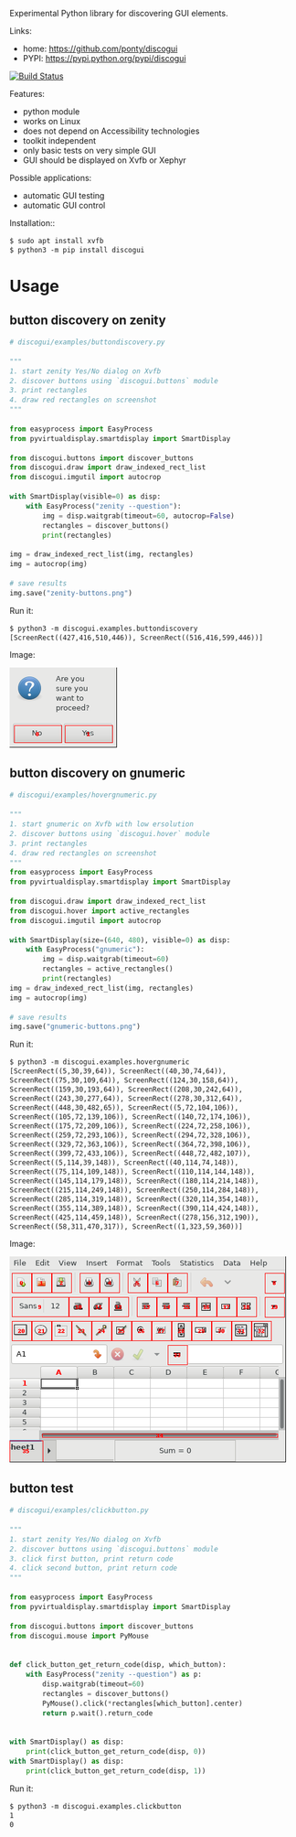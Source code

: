Experimental Python library for discovering GUI elements.

Links:
 * home: https://github.com/ponty/discogui
 * PYPI: https://pypi.python.org/pypi/discogui

[![Build Status](https://travis-ci.org/ponty/discogui.svg?branch=master)](https://travis-ci.org/ponty/discogui)

Features:
 * python module
 * works on Linux
 * does not depend on Accessibility technologies
 * toolkit independent
 * only basic tests on very simple GUI
 * GUI should be displayed on Xvfb or Xephyr
 
Possible applications:
 * automatic GUI testing
 * automatic GUI control

Installation::
    
```console
$ sudo apt install xvfb
$ python3 -m pip install discogui
```

Usage
=====


button discovery on zenity
--------------------------

```py
# discogui/examples/buttondiscovery.py

"""
1. start zenity Yes/No dialog on Xvfb
2. discover buttons using `discogui.buttons` module
3. print rectangles
4. draw red rectangles on screenshot
"""

from easyprocess import EasyProcess
from pyvirtualdisplay.smartdisplay import SmartDisplay

from discogui.buttons import discover_buttons
from discogui.draw import draw_indexed_rect_list
from discogui.imgutil import autocrop

with SmartDisplay(visible=0) as disp:
    with EasyProcess("zenity --question"):
        img = disp.waitgrab(timeout=60, autocrop=False)
        rectangles = discover_buttons()
        print(rectangles)

img = draw_indexed_rect_list(img, rectangles)
img = autocrop(img)

# save results
img.save("zenity-buttons.png")

```

<!-- embedme doc/gen/python3_-m_discogui.examples.buttondiscovery.txt -->
Run it:
```console
$ python3 -m discogui.examples.buttondiscovery
[ScreenRect((427,416,510,446)), ScreenRect((516,416,599,446))]
```

Image:

![](/doc/gen/zenity-buttons.png)


button discovery on gnumeric
----------------------------

```py
# discogui/examples/hovergnumeric.py

"""
1. start gnumeric on Xvfb with low ersolution
2. discover buttons using `discogui.hover` module
3. print rectangles
4. draw red rectangles on screenshot
"""
from easyprocess import EasyProcess
from pyvirtualdisplay.smartdisplay import SmartDisplay

from discogui.draw import draw_indexed_rect_list
from discogui.hover import active_rectangles
from discogui.imgutil import autocrop

with SmartDisplay(size=(640, 480), visible=0) as disp:
    with EasyProcess("gnumeric"):
        img = disp.waitgrab(timeout=60)
        rectangles = active_rectangles()
        print(rectangles)
img = draw_indexed_rect_list(img, rectangles)
img = autocrop(img)

# save results
img.save("gnumeric-buttons.png")

```

<!-- embedme doc/gen/python3_-m_discogui.examples.hovergnumeric.txt -->
Run it:
```console
$ python3 -m discogui.examples.hovergnumeric
[ScreenRect((5,30,39,64)), ScreenRect((40,30,74,64)), ScreenRect((75,30,109,64)), ScreenRect((124,30,158,64)), ScreenRect((159,30,193,64)), ScreenRect((208,30,242,64)), ScreenRect((243,30,277,64)), ScreenRect((278,30,312,64)), ScreenRect((448,30,482,65)), ScreenRect((5,72,104,106)), ScreenRect((105,72,139,106)), ScreenRect((140,72,174,106)), ScreenRect((175,72,209,106)), ScreenRect((224,72,258,106)), ScreenRect((259,72,293,106)), ScreenRect((294,72,328,106)), ScreenRect((329,72,363,106)), ScreenRect((364,72,398,106)), ScreenRect((399,72,433,106)), ScreenRect((448,72,482,107)), ScreenRect((5,114,39,148)), ScreenRect((40,114,74,148)), ScreenRect((75,114,109,148)), ScreenRect((110,114,144,148)), ScreenRect((145,114,179,148)), ScreenRect((180,114,214,148)), ScreenRect((215,114,249,148)), ScreenRect((250,114,284,148)), ScreenRect((285,114,319,148)), ScreenRect((320,114,354,148)), ScreenRect((355,114,389,148)), ScreenRect((390,114,424,148)), ScreenRect((425,114,459,148)), ScreenRect((278,156,312,190)), ScreenRect((58,311,470,317)), ScreenRect((1,323,59,360))]
```


Image:

![](/doc/gen/gnumeric-buttons.png)

button test
-----------

```py
# discogui/examples/clickbutton.py

"""
1. start zenity Yes/No dialog on Xvfb
2. discover buttons using `discogui.buttons` module
3. click first button, print return code
4. click second button, print return code
"""

from easyprocess import EasyProcess
from pyvirtualdisplay.smartdisplay import SmartDisplay

from discogui.buttons import discover_buttons
from discogui.mouse import PyMouse


def click_button_get_return_code(disp, which_button):
    with EasyProcess("zenity --question") as p:
        disp.waitgrab(timeout=60)
        rectangles = discover_buttons()
        PyMouse().click(*rectangles[which_button].center)
        return p.wait().return_code


with SmartDisplay() as disp:
    print(click_button_get_return_code(disp, 0))
with SmartDisplay() as disp:
    print(click_button_get_return_code(disp, 1))

```

<!-- embedme doc/gen/python3_-m_discogui.examples.clickbutton.txt -->
Run it:
```console
$ python3 -m discogui.examples.clickbutton
1
0
```






